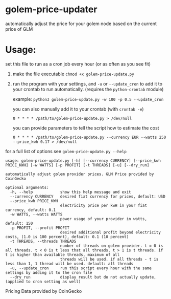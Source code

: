 # golem-price-updater
automatically adjust the price for your golem node based on the current price of GLM

# Usage:
set this file to run as a cron job every hour (or as often as you see fit)
1. make the file executable
```chmod +x golem-price-update.py```

1. run the program with your settings, and `-u` or `--update_cron` to add it to your crontab to run automatically. (requires the `python-crontab` module)
    
    example: `python3 golem-price-update.py -w 100 -p 0.5 --update_cron`


    you can also manually add it to your crontab (with `crontab -e`)

    ```0 * * * * /path/to/golem-price-update.py > /dev/null```

    you can provide parameters to tell the script how to estimate the cost

    ```0 * * * * /path/to/golem-price-update.py --currency EUR --watts 250 --price_kwh 0.17 > /dev/null```

for a full list of options see `golem-price-update.py --help`

```
usage: golem-price-update.py [-h] [--currency CURRENCY] [--price_kwh PRICE_KWH] [-w WATTS] [-p PROFIT] [-t THREADS] [-u] [--dry_run]

automatically adjust golem provider prices. GLM Price provided by CoinGecko

optional arguments:
  -h, --help            show this help message and exit
  --currency CURRENCY   desired fiat currency for prices, default: USD
  --price_kwh PRICE_KWH
                        electricity price per kwH in your fiat currency, default: 0.1
  -w WATTS, --watts WATTS
                        power usage of your provider in watts, default: 150
  -p PROFIT, --profit PROFIT
                        desired additional profit beyond electricity costs, (1.0 is 100 percent), default: 0.1 (10 percent)
  -t THREADS, --threads THREADS
                        number of threads on golem provider. t = 0 is all threads. t < 0 is t less that all threads. t > 1 is t threads. if t is higher than available threads, maximum of all
                        threads will be used. if all threads - t is less than 1, 1 thread will be used. default: all threads
  -u, --update_cron     run this script every hour with the same settings by adding it to the cron file
  --dry_run             display result but do not actually update, (applied to cron setting as well)
```


Pricing Data provided by CoinGecko
